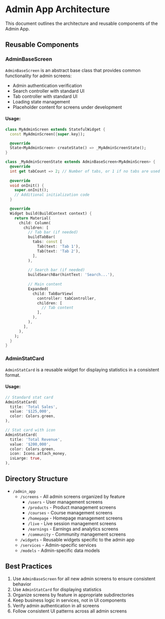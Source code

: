 # Admin App Architecture

This document outlines the architecture and reusable components of the Admin App.

## Reusable Components

### AdminBaseScreen

`AdminBaseScreen` is an abstract base class that provides common functionality for admin screens:

- Admin authentication verification
- Search controller with standard UI
- Tab controller with standard UI
- Loading state management
- Placeholder content for screens under development

#### Usage:

```dart
class MyAdminScreen extends StatefulWidget {
  const MyAdminScreen({super.key});

  @override
  State<MyAdminScreen> createState() => _MyAdminScreenState();
}

class _MyAdminScreenState extends AdminBaseScreen<MyAdminScreen> {
  @override
  int get tabCount => 2; // Number of tabs, or 1 if no tabs are used
  
  @override
  void onInit() {
    super.onInit();
    // Additional initialization code
  }

  @override
  Widget build(BuildContext context) {
    return Material(
      child: Column(
        children: [
          // Tab bar (if needed)
          buildTabBar(
            tabs: const [
              Tab(text: 'Tab 1'),
              Tab(text: 'Tab 2'),
            ],
          ),
          
          // Search bar (if needed)
          buildSearchBar(hintText: 'Search...'),
          
          // Main content
          Expanded(
            child: TabBarView(
              controller: tabController,
              children: [
                // Tab content
              ],
            ),
          ),
        ],
      ),
    );
  }
}
```

### AdminStatCard

`AdminStatCard` is a reusable widget for displaying statistics in a consistent format.

#### Usage:

```dart
// Standard stat card
AdminStatCard(
  title: 'Total Sales',
  value: '$125,000',
  color: Colors.green,
),

// Stat card with icon
AdminStatCard(
  title: 'Total Revenue',
  value: '$200,000',
  color: Colors.green,
  icon: Icons.attach_money,
  isLarge: true,
),
```

## Directory Structure

- `/admin_app`
  - `/screens` - All admin screens organized by feature
    - `/users` - User management screens
    - `/products` - Product management screens
    - `/courses` - Course management screens
    - `/homepage` - Homepage management screens
    - `/live` - Live session management screens
    - `/earnings` - Earnings and analytics screens
    - `/community` - Community management screens
  - `/widgets` - Reusable widgets specific to the admin app
  - `/services` - Admin-specific services
  - `/models` - Admin-specific data models

## Best Practices

1. Use `AdminBaseScreen` for all new admin screens to ensure consistent behavior
2. Use `AdminStatCard` for displaying statistics
3. Organize screens by feature in appropriate subdirectories
4. Keep business logic in services, not in UI components
5. Verify admin authentication in all screens
6. Follow consistent UI patterns across all admin screens 